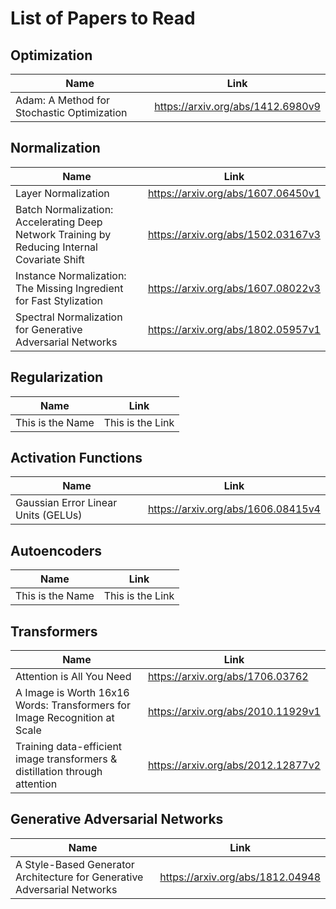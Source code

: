 # List of  Papers to Read

## Optimization

| Name | Link |
| --- | --- |
| Adam: A Method for Stochastic Optimization | https://arxiv.org/abs/1412.6980v9 |

## Normalization

| Name | Link |
| --- | --- |
| Layer Normalization | https://arxiv.org/abs/1607.06450v1 |
| Batch Normalization: Accelerating Deep Network Training by Reducing Internal Covariate Shift | https://arxiv.org/abs/1502.03167v3|
| Instance Normalization: The Missing Ingredient for Fast Stylization | https://arxiv.org/abs/1607.08022v3 |
| Spectral Normalization for Generative Adversarial Networks | https://arxiv.org/abs/1802.05957v1 |

## Regularization

| Name | Link |
| --- | --- |
| This is the Name | This is the Link |

## Activation Functions

| Name | Link |
| --- | --- |
| Gaussian Error Linear Units (GELUs) | https://arxiv.org/abs/1606.08415v4 |

## Autoencoders

| Name | Link |
| --- | --- |
| This is the Name | This is the Link |

## Transformers

| Name | Link |
| --- | --- |
| Attention is All You Need | https://arxiv.org/abs/1706.03762 |
| A Image is Worth 16x16 Words: Transformers for Image Recognition at Scale | https://arxiv.org/abs/2010.11929v1 |
| Training data-efficient image transformers & distillation through attention | https://arxiv.org/abs/2012.12877v2 |

## Generative Adversarial Networks

| Name | Link |
| --- | --- |
| A Style-Based Generator Architecture for Generative Adversarial Networks | https://arxiv.org/abs/1812.04948 |